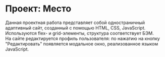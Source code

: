 # Проект: Место  
Данная проектная работа представляет собой одностраничный адаптивный сайт, созданный с помощью HTML, CSS, JavaScript.  
Используются flex- и grid-элементы, структура соответствует БЭМ.  
На сайте редактируется профиль пользователя: по нажатию на кнопку "Редактировать" появляется модальное окно, реализованное языком JavaScript.